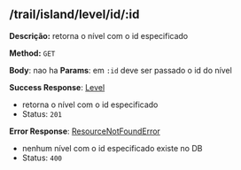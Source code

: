 ## /trail/island/level/id/:id

**Descrição:** retorna o nível com o id especificado

**Method:** `GET`

**Body**: nao ha
**Params**: em `:id` deve ser passado o id do nível

**Success Response**: [Level](../../../../src/domain/trilhas/@entities/level.ts)
- retorna o nível com o id especificado
- Status: `201`

**Error Response**: [ResourceNotFoundError](../../../../src/core/errors/resource-not-found-error.ts)
- nenhum nível com o id especificado existe no DB
- Status: `400`

